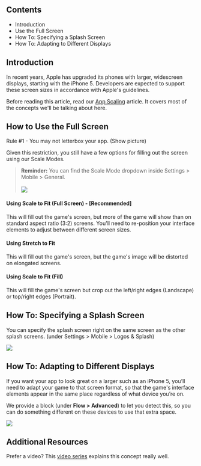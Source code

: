 ## Contents

* Introduction
* Use the Full Screen
* How To: Specifying a Splash Screen
* How To: Adapting to Different Displays


## Introduction

In recent years, Apple has upgraded its phones with larger, widescreen displays, starting with the iPhone 5. Developers are expected to support these screen sizes in accordance with Apple's guidelines.

Before reading this article, read our [App Scaling](http://www.stencyl.com/help/view/mobile-app-scaling/) article. It covers most of the concepts we'll be talking about here.


## How to Use the Full Screen

Rule #1 - You may not letterbox your app. (Show picture)

Given this restriction, you still have a few options for filling out the screen using our Scale Modes.

> **Reminder:** You can find the Scale Mode dropdown inside Settings > Mobile > General.<br/><br/>![](http://static.stencyl.com/help/images/iphone5-3.png)

#### Using Scale to Fit (Full Screen) - [Recommended]
This will fill out the game's screen, but more of the game will show than on standard aspect ratio (3:2) screens. You'll need to re-position your interface elements to adjust between different screen sizes.

#### Using Stretch to Fit
This will fill out the game's screen, but the game's image will be distorted on elongated screens.

#### Using Scale to Fit (Fill)
This will fill the game's screen but crop out the left/right edges (Landscape) or top/right edges (Portrait).


## How To: Specifying a Splash Screen

You can specify the splash screen right on the same screen as the other splash screens. (under Settings > Mobile > Logos & Splash)

![](http://static.stencyl.com/help/images/iphone5-4.png)


## How To: Adapting to Different Displays

If you want your app to look great on a larger such as an iPhone 5, you’ll need to adapt your game to that screen format, so that the game's interface elements appear in the same place regardless of what device you’re on.

We provide a block (under **Flow > Advanced**) to let you detect this, so you can do something different on these devices to use that extra space.

![](http://static.stencyl.com/help/images/iphone5-5.png)


## Additional Resources

Prefer a video? This [video series](http://www.youtube.com/watch?v=4I_HqB9-bis&list=PLkcZhcNsGmYq8xa9-4XP-gegXP6Om3Ilp) explains this concept really well.
